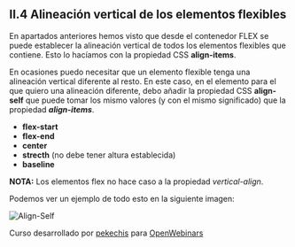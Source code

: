 ## II.4 Alineación vertical de los elementos flexibles

En apartados anteriores hemos visto que desde el contenedor FLEX se puede establecer la alineación vertical de todos los elementos flexibles que contiene. Esto lo hacíamos con la propiedad CSS **align-items**.

En ocasiones puedo necesitar que un elemento flexible tenga una alineación vertical diferente al resto. En este caso, en el elemento para el que quiero una alineación diferente, debo añadir la propiedad CSS **align-self** que puede tomar los mismo valores (y con el mismo significado) que la propiedad **_align-items_**.

- **flex-start**
- **flex-end**
- **center**
- **strecth** (no debe tener altura establecida)
- **baseline**

**NOTA:** Los elementos flex no hace caso a la propiedad _vertical-align_.

Podemos ver un ejemplo de todo esto en la siguiente imagen:

![Align-Self](./img/alignself.png)

Curso desarrollado por [pekechis](http://github.com/pekechis) para [OpenWebinars](https://openwebinars.net/)
